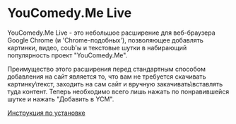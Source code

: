 YouComedy.Me Live
============

YouComedy.Me Live - это небольшое расширение для веб-браузера Google Chrome (и 'Chrome-подобных'), позволяющее добавлять картинки, видео, coub'ы и текстовые шутки в набирающий популярность проект "YouComedy.Me". 

Преимущество этого расширения перед стандартным способом добавления на сайт является то, что вам не требуется скачивать картинку\текст, заходить на сам сайт и вручную закачивать\вставлять туда контент. Теперь необходимо всего лишь нажать по понравившейся шутке и нажать "Добавить в YCM". 

[Инструкция по установке](http://i0.youcomedy.me/4/a/big_a7c02f51b33422644ea7edee67a22ca4.png)
